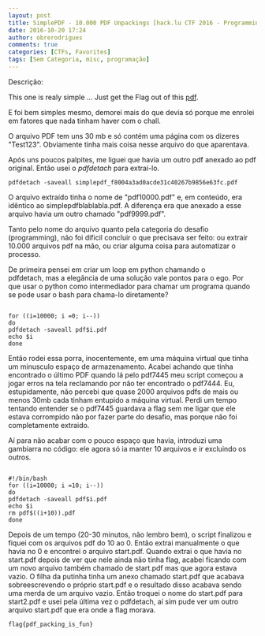 ```yaml
---
layout: post
title: SimplePDF - 10.000 PDF Unpackings [hack.lu CTF 2016 - Programming]
date: 2016-10-20 17:24
author: obrerodrigues
comments: true
categories: [CTFs, Favorites]
tags: [Sem Categoria, misc, programação]
---
```

Descrição:

This one is realy simple ... Just get the Flag out of this <a href="https://brenn0.files.wordpress.com/2016/10/simplepdf_f8004a3ad0acde31c40267b9856e63fc1.pdf">pdf</a>.

E foi bem simples mesmo, demorei mais do que devia só porque me enrolei em fatores que nada tinham haver com o chall.

O arquivo PDF tem uns 30 mb e só contém uma página com os dizeres "Test123". Obviamente tinha mais coisa nesse arquivo do que aparentava.

Após uns poucos palpites, me liguei que havia um outro pdf anexado ao pdf original. Então usei o <em>pdfdetach</em> para extrai-lo.

```pdfdetach -saveall simplepdf_f8004a3ad0acde31c40267b9856e63fc.pdf```

O arquivo extraído tinha o nome de "pdf10000.pdf" e, em conteúdo, era idêntico ao simplepdfblablabla.pdf. A diferença era que anexado a esse arquivo havia um outro chamado "pdf9999.pdf".

Tanto pelo nome do arquivo quanto pela categoria do desafio (programming), não foi dificil concluir o que precisava ser feito: ou extrair 10.000 arquivos pdf na mão, ou criar alguma coisa para automatizar o processo.

De primeira pensei em criar um loop em python chamando o pdfdetach, mas a elegância de uma solução vale pontos para o ego. Por que usar o python como intermediador para chamar um programa quando se pode usar o bash para chama-lo diretamente?

```

for ((i=10000; i =0; i--))
do
pdfdetach -saveall pdf$i.pdf
echo $i
done

```

Então rodei essa porra, inocentemente, em uma máquina virtual que tinha um minusculo espaço de armazenamento. Acabei achando que tinha encontrado o último PDF quando lá pelo pdf7445 meu script começou a jogar erros na tela reclamando por não ter encontrado o pdf7444. Eu, estupidamente, não percebi que quase 2000 arquivos pdfs de mais ou menos 30mb cada tinham entupido a máquina virtual. Perdi um tempo tentando entender se o pdf7445 guardava a flag sem me ligar que ele estava corrompido não por fazer parte do desafio, mas porque não foi completamente extraido.

Aí para não acabar com o pouco espaço que havia, introduzi uma gambiarra no código: ele agora só ia manter 10 arquivos e ir excluindo os outros.

```

#!/bin/bash
for ((i=10000; i =10; i--))
do
pdfdetach -saveall pdf$i.pdf
echo $i
rm pdf$((i+10)).pdf
done

```

Depois de um tempo (20-30 minutos, não lembro bem), o script finalizou e fiquei com os arquivos pdf do 10 ao 0. Então extrai manualmente o que havia no 0 e encontrei o arquivo start.pdf. Quando extrai o que havia no start.pdf depois de ver que nele ainda não tinha flag, acabei ficando com um novo arquivo também chamado de start.pdf mas que agora estava vazio. O filha da putinha tinha um anexo chamado start.pdf que acabava sobreescrevendo o próprio start.pdf e o resultado disso acabava sendo uma merda de um arquivo vazio. Então troquei o nome do start.pdf para start2.pdf e usei pela última vez o pdfdetach, aí sim pude ver um outro arquivo start.pdf que era onde a flag morava.

```flag{pdf_packing_is_fun}```
